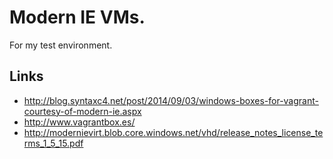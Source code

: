 # Modern IE VMs.

For my test environment.

## Links

* http://blog.syntaxc4.net/post/2014/09/03/windows-boxes-for-vagrant-courtesy-of-modern-ie.aspx
* http://www.vagrantbox.es/
* http://modernievirt.blob.core.windows.net/vhd/release_notes_license_terms_1_5_15.pdf

